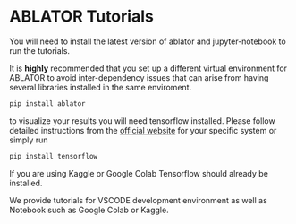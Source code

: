 # ABLATOR Tutorials


You will need to install the latest version of ablator and jupyter-notebook to run the tutorials.

It is **highly** recommended that you set up a different virtual environment for ABLATOR to avoid inter-dependency issues that can arise from having several libraries installed in the same enviroment.

```bash
pip install ablator
```

to visualize your results you will need tensorflow installed. Please follow detailed instructions from the [official website]() for your specific system or simply run

```bash
pip install tensorflow
```

If you are using Kaggle or Google Colab Tensorflow should already be installed.


We provide tutorials for VSCODE development environment as well as Notebook such as Google Colab or Kaggle.